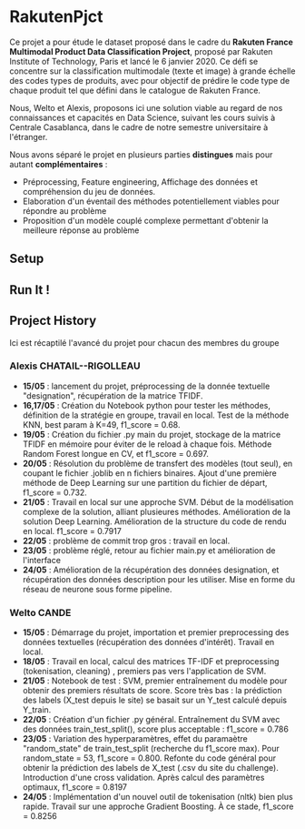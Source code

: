 # RakutenPjct


Ce projet a pour étude le dataset proposé dans le cadre du **Rakuten France Multimodal Product Data Classification Project**, proposé par Rakuten Institute of Technology, Paris et lancé le 6 janvier 2020. Ce défi se concentre sur la classification multimodale (texte et image) à grande échelle des codes types de produits, avec pour objectif de prédire le code type de chaque produit tel que défini dans le catalogue de Rakuten France.

Nous, Welto et Alexis, proposons ici une solution viable au regard de nos connaissances et capacités en Data Science, suivant les cours suivis à Centrale Casablanca, dans le cadre de notre semestre universitaire à l'étranger.

Nous avons séparé le projet en plusieurs parties **distingues** mais pour autant **complémentaires** : 
- Préprocessing, Feature engineering, Affichage des données et compréhension du jeu de données.
- Elaboration d'un éventail des méthodes potentiellement viables pour répondre au problème
- Proposition d'un modèle couplé complexe permettant d'obtenir la meilleure réponse au problème

  
## Setup


## Run It ! 



## Project History
Ici est récaptilé l'avancé du projet pour chacun des membres du groupe
### Alexis CHATAIL--RIGOLLEAU
- **15/05** : lancement du projet, préprocessing de la donnée textuelle "designation", récupération de la matrice TFIDF.
- **16,17/05** : Création du Notebook python pour tester les méthodes, définition de la stratégie en groupe, travail en local. Test de la méthode KNN, best param à K=49, f1_score = 0.68.
- **19/05** : Création du fichier .py main du projet, stockage de la matrice TFIDF en mémoire pour éviter de le reload à chaque fois. Méthode Random Forest longue en CV, et f1_score = 0.697.
- **20/05** : Résolution du problème de transfert des modèles (tout seul), en coupant le fichier .joblib en n fichiers binaires. Ajout d'une première méthode de Deep Learning sur une partition du fichier de départ, f1_score = 0.732.
- **21/05** : Travail en local sur une approche SVM. Début de la modélisation complexe de la solution, alliant plusieures méthodes. Amélioration de la solution Deep Learning. Amélioration de la structure du code de rendu en local. f1_score = 0.7917
- **22/05** : problème de commit trop gros : travail en local.
- **23/05** : problème réglé, retour au fichier main.py et amélioration de l'interface
- **24/05** : Amélioration de la récupération des données designation, et récupération des données description pour les utiliser. Mise en forme du réseau de neurone sous forme pipeline.

### Welto CANDE
- **15/05** : Démarrage du projet, importation et premier preprocessing des données textuelles (récupération des données d'intérêt). Travail en local.
- **18/05** : Travail en local, calcul des matrices TF-IDF et preprocessing (tokenisation, cleaning) , premiers pas vers l'application de SVM.
- **21/05** : Notebook de test : SVM, premier entraînement du modèle pour obtenir des premiers résultats de score. Score très bas : la prédiction des labels (X_test depuis le site) se basait sur un Y_test calculé depuis Y_train. 
- **22/05** : Création d'un fichier .py général. Entraînement du SVM avec des données train_test_split(), score plus acceptable : f1_score = 0.786
- **23/05** : Variation des hyperparamètres, effet du paramaètre "random_state" de train_test_split (recherche du f1_score max). Pour random_state = 53, f1_score = 0.800. Refonte du code général pour obtenir la prédiction des labels de X_test (.csv du site du challenge). Introduction d'une cross validation. Après calcul des paramètres optimaux, f1_score = 0.8197
- **24/05** : Implémentation d'un nouvel outil de tokenisation (nltk) bien plus rapide. Travail sur une approche Gradient Boosting. À ce stade, f1_score = 0.8256
